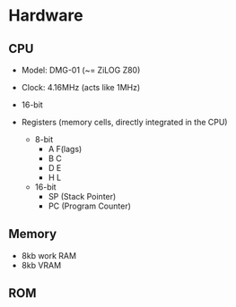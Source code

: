 # Hardware
## CPU
 - Model: DMG-01 (~= ZiLOG Z80)
 - Clock: 4.16MHz (acts like 1MHz)
 - 16-bit

 - Registers (memory cells, directly integrated in the CPU)
    - 8-bit
        - A F(lags)
        - B C
        - D E
        - H L
    - 16-bit
        - SP (Stack Pointer)
        - PC (Program Counter)


## Memory
 - 8kb work RAM
 - 8kb VRAM

## ROM
